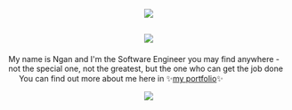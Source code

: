 <p align="center"><img src="https://ntuyetngan.com/public/github/readme-top.png">

## <p align="center"><img src="https://ntuyetngan.com/public/github/readme-hello.png" align="center">

My name is Ngan and I'm the Software Engineer you may find anywhere - not the special one, not the greatest, but the one who can get the job done <img src="https://emojis.slackmojis.com/emojis/images/1597609912/10174/wfh_parrot.gif?1597609912" width="15px">
You can find out more about me here in ✨<a href="https://ntuyetngan.com/" target="_blank">my portfolio</a>✨

<p align="center"><img src="https://ntuyetngan.com/public/github/readme-bottom.png">
